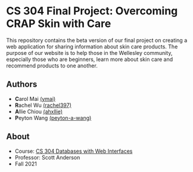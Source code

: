 # CS 304 Final Project: Overcoming CRAP Skin with Care
This repository contains the beta version of our final project on creating a web application for sharing information about skin care products. The purpose of our website is to help those in the Wellesley community, especially those who are beginners, learn more about skin care and recommend products to one another. 

## Authors
* **C**arol Mai [(ymai)](https://github.com/carolmai)
* **R**achel Wu [(rachel397)](https://github.com/rachel397)
* **A**llie Chiou [(ahxllie)](https://github.com/ahxllie)
* **P**eyton Wang [(peyton-a-wang)](https://github.com/peyton-a-wang)

## About
* Course: [CS 304 Databases with Web Interfaces](https://cs.wellesley.edu/~cs304/index.html)
* Professor: Scott Anderson
* Fall 2021
